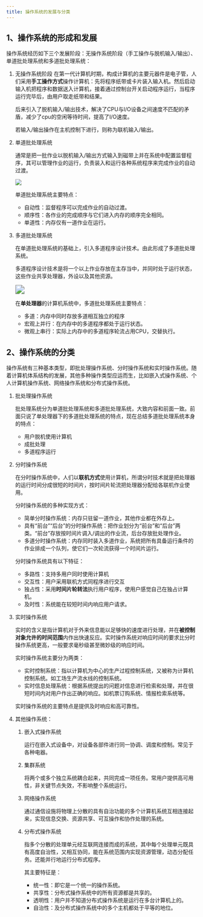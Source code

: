 ```yaml
---
title: 操作系统的发展与分类
---
```


## 1、操作系统的形成和发展

操作系统经历如下三个发展阶段：无操作系统阶段（手工操作与脱机输入/输出）、单道批处理系统和多道批处理系统：

1. 无操作系统阶段
   在第一代计算机时期，构成计算机的主要元器件是电子管，人们采用**手工操作方式**操作计算机：先将程序纸带或卡片装入输入机。然后启动输入机把程序和数据送入计算机，接着通过控制台开关启动程序运行，当程序运行完毕后，由用户取走纸带和结果。

   后来引入了脱机输入/输出技术，解决了CPU与I/O设备之间速度不匹配的矛盾，减少了cpu的空闲等待时间，提高了I/O速度。

   若输入/输出操作在主机控制下进行，则称为联机输入/输出。

2. 单道批处理系统

   通常是把一批作业以脱机输入/输出方式输入到磁带上并在系统中配置监督程序，其可以管理作业的运行，负责装入和运行各种系统程序来完成作业的自动过渡。

   ![](https://picbed.kimyang.cn/202108071742053.jpeg)

   单道批处理系统主要特点：

   + 自动性：监督程序可以完成作业的自动过渡。
   + 顺序性：各作业的完成顺序与它们进入内存的顺序完全相同。
   + 单道性：内存仅有一道作业在运行。

3. 多道批处理系统

   在单道批处理系统的基础上，引入多道程序设计技术。由此形成了多道批处理系统。

   多道程序设计技术是将一个以上作业存放在主存当中，并同时处于运行状态，这些作业共享处理器，外设以及其他资源。

   <img src="https://picbed.kimyang.cn/202108071742553.jpeg" style="zoom:150%;" />

   在**单处理器**的计算机系统中，多道批处理系统主要特点：

   + 多道：内存中同时存放多道相互独立的程序
   + 宏观上并行：在内存中的多道程序都处于运行状态。
   + 微观上串行：实际上内存中的多道程序轮流占用CPU，交替执行。

## 2、操作系统的分类

操作系统有三种基本类型，即批处理操作系统、分时操作系统和实时操作系统。随着计算机体系结构的发展，其他多种操作类型应运而生，比如嵌入式操作系统、个人计算机操作系统、网络操作系统和分布式操作系统。

1. 批处理操作系统

   批处理系统分为单道批处理系统和多道批处理系统，大致内容和前面一致。前面只说了单处理器下的多道批处理系统的特点，现在总结多道批处理系统本身的特点：

   + 用户脱机使用计算机
   + 成批处理
   + 多道程序运行

2. 分时操作系统

   在分时操作系统中，人们以**联机方式**使用计算机，所谓分时技术就是把处理器的运行时间分成很短的时间片，按时间片轮流把处理器分配给各联机作业使用。

   分时操作系统的多种实现方式：

   + 简单分时操作系统：内存只驻留一道作业，其他作业都在外存上。
   + 具有“前台”“后台”的分时操作系统：把作业划分为“前台”和“后台”两类。“前台”存放按时间片调入/调出的作业流，后台存放批处理作业。
   + 多道分时操作系统：内存同时装入多道作业，系统把所有具备运行条件的作业排成一个队列，使它们一次轮流获得一个时间片运行。

   分时操作系统具有以下特征：

   + 多路性：支持多用户同时使用计算机
   + 交互性：用户采用联机方式同程序进行交互
   + 独占性：采用**时间片轮转法**执行用户程序，使用户感觉自己在独占计算机。
   + 及时性：系统能在较短时间内响应用户请求。

3. 实时操作系统

   实时的含义是指计算机对于外来信息能以足够快的速度进行处理，并在**被控制对象允许的时间范围**内作出快速反应。实时操作系统对响应时间的要求比分时操作系统更高，一般要求毫秒级甚至微妙级的响应时间。

   实时操作系统主要分为两类：

   + 实时控制系统：指以计算机为中心的生产过程控制系统，又被称为计算机控制系统。如工场生产流水线的控制系统。
   + 实时信息处理系统：根据系统提出的问题对信息进行检索和处理，并在很短时间内对用户作出正确的响应。如机票订购系统、情报检索系统等。

   实时操作系统的主要特点是提供及时响应和高可靠性。

4. 其他操作系统：

   1. 嵌入式操作系统

      运行在嵌入式设备中，对设备各部件进行同一协调、调度和控制。常见于各种电器。

   2. 集群系统

      将两个或多个独立系统耦合起来，共同完成一项任务。常用户提供高可用性，非关键节点失效，不影响整个系统运行。

   3. 网络操作系统

      通过通信设施将物理上分散的具有自治功能的多个计算机系统互相连接起来，实现信息交换、资源共享、可互操作和协作处理的系统。

   4. 分布式操作系统

      指多个分散的处理单元经互联网连接而成的系统，其中每个处理单元既具有高度自治性，又相互协同，能在系统范围内实现资源管理，动态分配任务。还能并行地运行分布式程序。

      其主要特征是：

      + 统一性：即它是一个统一的操作系统。
      + 共享性：分布式操作系统中的所有资源都是共享的。
      + 透明性：用户并不知道分布式操作系统是运行在多台计算机上的。
      + 自治性：及分布式操作系统中的多个主机都处于平等的地位。

